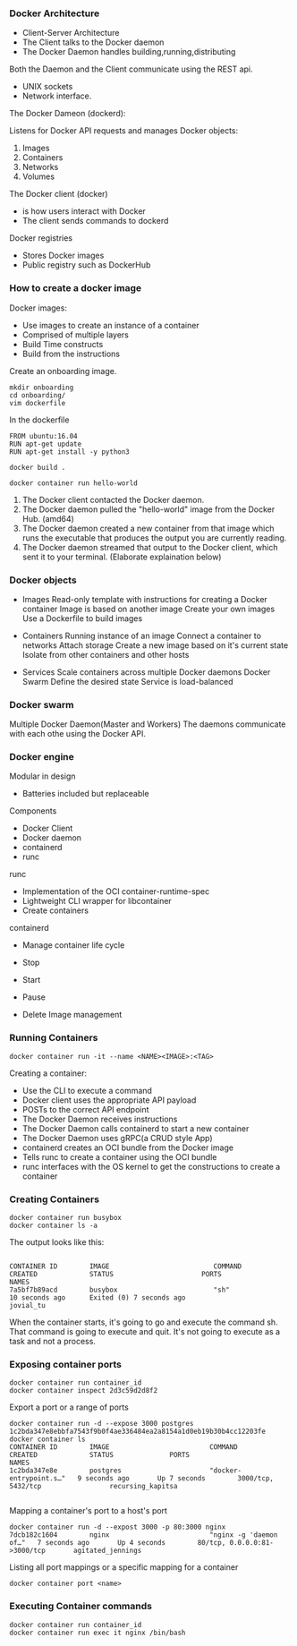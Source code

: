### Docker Architecture

- Client-Server Architecture
- The Client talks to the Docker daemon
- The Docker Daemon handles building,running,distributing

Both the Daemon and the Client communicate using the REST api.

- UNIX sockets
- Network interface.

The Docker Dameon (dockerd):

Listens for Docker API requests and manages Docker objects:

1. Images
2. Containers
3. Networks
4. Volumes

The Docker client (docker)

- is how users interact with Docker
- The client sends commands to dockerd

Docker registries

- Stores Docker images
- Public registry such as DockerHub

### How to create a docker image

Docker images:

- Use images to create an instance of a container
- Comprised of multiple layers
- Build Time constructs
- Build from the instructions

Create an onboarding image.

```
mkdir onboarding
cd onboarding/
vim dockerfile
```

In the dockerfile

```
FROM ubuntu:16.04
RUN apt-get update
RUN apt-get install -y python3
```

```
docker build .
```

```
docker container run hello-world
```

1. The Docker client contacted the Docker daemon.
2. The Docker daemon pulled the "hello-world" image from the Docker Hub.
   (amd64)
3. The Docker daemon created a new container from that image which runs the
   executable that produces the output you are currently reading.
4. The Docker daemon streamed that output to the Docker client, which sent it
   to your terminal.
   (Elaborate explaination below)

### Docker objects

- Images
  Read-only template with instructions for creating a Docker container
  Image is based on another image
  Create your own images
  Use a Dockerfile to build images

- Containers
  Running instance of an image
  Connect a container to networks
  Attach storage
  Create a new image based on it's current state
  Isolate from other containers and other hosts

- Services
  Scale containers across multiple Docker daemons
  Docker Swarm
  Define the desired state
  Service is load-balanced

### Docker swarm

Multiple Docker Daemon(Master and Workers)
The daemons communicate with each othe using the Docker API.

### Docker engine

Modular in design

- Batteries included but replaceable

Components

- Docker Client
- Docker daemon
- containerd
- runc

runc

- Implementation of the OCI container-runtime-spec
- Lightweight CLI wrapper for libcontainer
- Create containers

containerd

- Manage container life cycle

- Stop
- Start
- Pause
- Delete
  Image management

### Running Containers

```
docker container run -it --name <NAME><IMAGE>:<TAG>
```

Creating a container:

- Use the CLI to execute a command
- Docker client uses the appropriate API payload
- POSTs to the correct API endpoint
- The Docker Daemon receives instructions
- The Docker Daemon calls containerd to start a new container
- The Docker Daemon uses gRPC(a CRUD style App)
- containerd creates an OCI bundle from the Docker image
- Tells runc to create a container using the OCI bundle
- runc interfaces with the OS kernel to get the constructions to create a container

### Creating Containers

```
docker container run busybox
docker container ls -a
```

The output looks like this:

```

CONTAINER ID        IMAGE                          COMMAND                  CREATED             STATUS                      PORTS                              NAMES
7a5bf7b89acd        busybox                        "sh"                     10 seconds ago      Exited (0) 7 seconds ago                                       jovial_tu
```

When the container starts, it's going to go and execute the command sh. That command is going to execute and quit. It's not going to execute as a task and not a process.

### Exposing container ports

```
docker container run container_id
docker container inspect 2d3c59d2d8f2
```

Export a port or a range of ports

```
docker container run -d --expose 3000 postgres
1c2bda347e8ebbfa7543f9b0f4ae336484ea2a8154a1d0eb19b30b4cc12203fe
docker container ls
CONTAINER ID        IMAGE                         COMMAND                  CREATED             STATUS              PORTS                              NAMES
1c2bda347e8e        postgres                      "docker-entrypoint.s…"   9 seconds ago       Up 7 seconds        3000/tcp, 5432/tcp                 recursing_kapitsa


```

Mapping a container's port to a host's port

```
docker container run -d --expost 3000 -p 80:3000 nginx
7dcb182c1604        nginx                         "nginx -g 'daemon of…"   7 seconds ago       Up 4 seconds        80/tcp, 0.0.0.0:81->3000/tcp       agitated_jennings
```

Listing all port mappings or a specific mapping for a container

```
docker container port <name>

```
### Executing Container commands


```
docker container run container_id
docker container run exec it nginx /bin/bash

```
